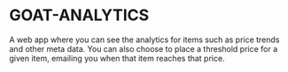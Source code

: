 # GOAT-ANALYTICS
A web app where you can see the analytics for items such as price trends and other meta data. You can also choose to place a threshold price for a given item, emailing you when that item reaches that price.
